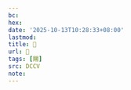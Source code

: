 ```yaml
---
bc:
hex:
date: '2025-10-13T10:28:33+08:00'
lastmod:
title: 􃠪
url: 􃠪
tags: [闀]
src: DCCV
note:
---
```

